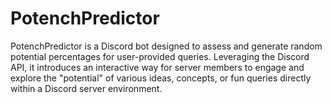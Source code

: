 # PotenchPredictor
PotenchPredictor is a Discord bot designed to assess and generate random potential percentages for user-provided queries. Leveraging the Discord API, it introduces an interactive way for server members to engage and explore the "potential" of various ideas, concepts, or fun queries directly within a Discord server environment.
